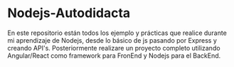 # Nodejs-Autodidacta
En este repositorio están todos los ejemplo y prácticas que realice durante mi aprendizaje de Nodejs, desde lo básico de js pasando por Express y creando API's.
Posteriormente realizare un proyecto completo utilizando Angular/React como framework para FronEnd y Nodejs para el BackEnd.
